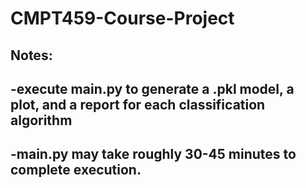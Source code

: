 # CMPT459-Course-Project

<!-- Milestone 2 -->
## Notes:
## -execute main.py to generate a .pkl model, a plot, and a report for each classification algorithm
## -main.py may take roughly 30-45 minutes to complete execution. 

<!-- Milestone 1
## Notes: ##
### -main.py may take roughly 10 minutes to run for all the cleaning, imputing, and joining tasks on datasets
### -eda.ipynb may take roughly 2 minutes to run all the cells since one the first cells is transforming a dataframe that is later used in some of the plots
### -please ensure all libraries in the eda.ipynb file are installed so that every plot will appear -->